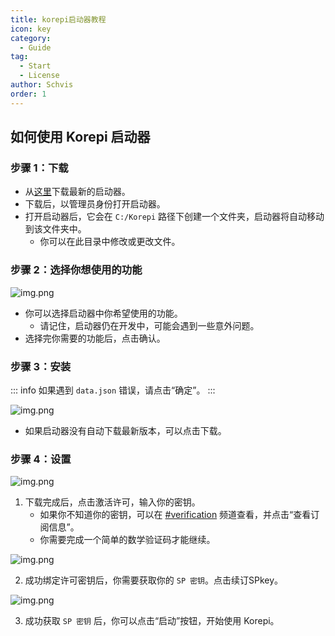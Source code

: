 ```yaml
---
title: korepi启动器教程
icon: key
category:
  - Guide
tag:
  - Start
  - License
author: Schvis
order: 1
---
```

## 如何使用 Korepi 启动器

### 步骤 1：下载

- 从[这里](https://github.com/Cotton-Buds/calculator-new/releases/tag/gi)下载最新的启动器。
- 下载后，以管理员身份打开启动器。
- 打开启动器后，它会在 `C:/Korepi` 路径下创建一个文件夹，启动器将自动移动到该文件夹中。
    - 你可以在此目录中修改或更改文件。

### 步骤 2：选择你想使用的功能

![img.png](/assets/images/docs/202312/launcherkp.png)

- 你可以选择启动器中你希望使用的功能。
    - 请记住，启动器仍在开发中，可能会遇到一些意外问题。
- 选择完你需要的功能后，点击确认。

### 步骤 3：安装

::: info 
如果遇到 `data.json` 错误，请点击“确定”。
:::

![img.png](/assets/images/docs/202312/launcherkp2.png)

- 如果启动器没有自动下载最新版本，可以点击下载。

### 步骤 4：设置

![img.png](/assets/images/docs/202312/launcherkp3.png)

1. 下载完成后，点击激活许可，输入你的密钥。
    - 如果你不知道你的密钥，可以在 [#verification](https://discord.com/channels/1251244897021722735/1255892075371827313) 频道查看，并点击“查看订阅信息”。
    - 你需要完成一个简单的数学验证码才能继续。

![img.png](/assets/images/docs/202312/launcherkp4.png)

2. 成功绑定许可密钥后，你需要获取你的 `SP 密钥`。点击续订SPkey。

![img.png](/assets/images/docs/202312/launcherkp5.png)

3. 成功获取 `SP 密钥` 后，你可以点击“启动”按钮，开始使用 Korepi。